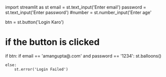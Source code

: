 import streamlit as st
email = st.text_input('Enter email')
password = st.text_input('Enter password')
#number = st.number_input('Enter age'

btn = st.button('Login Karo')

# if the button is clicked
if btn:
    if email == 'amangupta@.com' and password == '1234':
        st.balloons()

    else:
        st.error('Login Failed')
